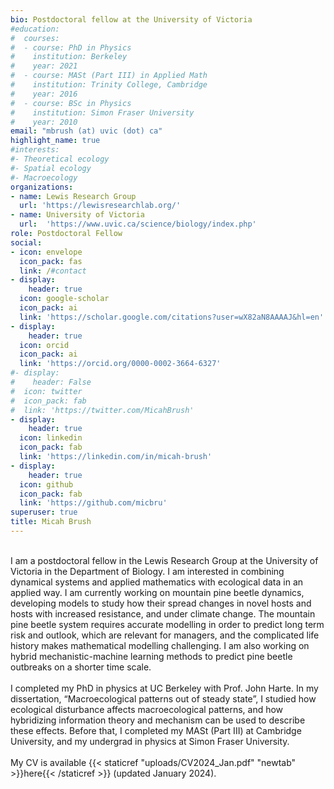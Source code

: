 ```yaml
---
bio: Postdoctoral fellow at the University of Victoria
#education:
#  courses:
#  - course: PhD in Physics
#    institution: Berkeley
#    year: 2021
#  - course: MASt (Part III) in Applied Math
#    institution: Trinity College, Cambridge
#    year: 2016
#  - course: BSc in Physics
#    institution: Simon Fraser University
#    year: 2010
email: "mbrush (at) uvic (dot) ca"
highlight_name: true
#interests:
#- Theoretical ecology
#- Spatial ecology
#- Macroecology
organizations:
- name: Lewis Research Group
  url: 'https://lewisresearchlab.org/'
- name: University of Victoria
  url:  'https://www.uvic.ca/science/biology/index.php'
role: Postdoctoral Fellow
social:
- icon: envelope
  icon_pack: fas
  link: /#contact
- display:
    header: true
  icon: google-scholar
  icon_pack: ai
  link: 'https://scholar.google.com/citations?user=wX82aN8AAAAJ&hl=en'
- display:
    header: true
  icon: orcid
  icon_pack: ai
  link: 'https://orcid.org/0000-0002-3664-6327'
#- display:
#    header: False
#  icon: twitter
#  icon_pack: fab
#  link: 'https://twitter.com/MicahBrush'
- display:
    header: true
  icon: linkedin
  icon_pack: fab
  link: 'https://linkedin.com/in/micah-brush'
- display:
    header: true
  icon: github
  icon_pack: fab
  link: 'https://github.com/micbru'
superuser: true
title: Micah Brush
---
```

<br>
I am a postdoctoral fellow in the Lewis Research Group at the University of Victoria in the Department of Biology. I am interested in combining dynamical systems and applied mathematics with ecological data in an applied way. I am currently working on mountain pine beetle dynamics, developing models to study how their spread changes in novel hosts and hosts with increased resistance, and under climate change. The mountain pine beetle system requires accurate modelling in order to predict long term risk and outlook, which are relevant for managers, and the complicated life history makes mathematical modelling challenging. I am also working on hybrid mechanistic-machine learning methods to predict pine beetle outbreaks on a shorter time scale.
<br>
<br>
I completed my PhD in physics at UC Berkeley with Prof. John Harte. In my dissertation, “Macroecological patterns out of steady state”, I studied how ecological disturbance affects macroecological patterns, and how hybridizing information theory and mechanism can be used to describe these effects. Before that, I completed my MASt (Part III) at Cambridge University, and my undergrad in physics at Simon Fraser University.
<br>
<br>
My CV is available {{< staticref "uploads/CV2024_Jan.pdf" "newtab" >}}here{{< /staticref >}} (updated January 2024).
